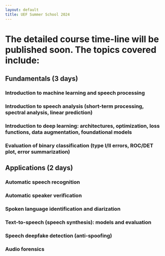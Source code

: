 ```yaml
---
layout: default
title: UEF Summer School 2024
---
```

# The detailed course time-line will be published soon. The topics covered include: <br />
## Fundamentals (3 days)<br />
### Introduction to machine learning and speech processing<br />
### Introduction to speech analysis (short-term processing, spectral analysis, linear prediction)<br />
### Introduction to deep learning: architectures, optimization, loss functions, data augmentation, foundational models<br />
### Evaluation of binary classification (type I/II errors, ROC/DET plot, error summarization)<br />
## Applications (2 days)<br />
### Automatic speech recognition<br />
### Automatic speaker verification<br />
### Spoken language identification and diarization<br />
### Text-to-speech (speech synthesis): models and evaluation<br />
### Speech deepfake detection (anti-spoofing)<br />
### Audio forensics<br />

